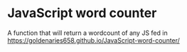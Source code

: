 # JavaScript word counter
 A function that will return a wordcount of any JS fed in
https://goldenaries658.github.io/JavaScript-word-counter/
